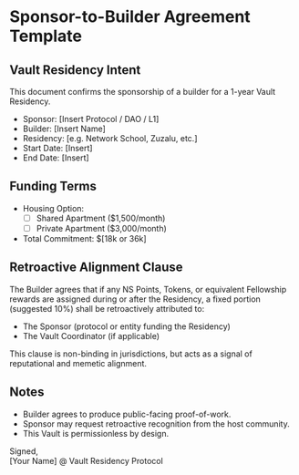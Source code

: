 # Sponsor-to-Builder Agreement Template

## Vault Residency Intent

This document confirms the sponsorship of a builder for a 1-year Vault Residency.

- Sponsor: [Insert Protocol / DAO / L1]  
- Builder: [Insert Name]  
- Residency: [e.g. Network School, Zuzalu, etc.]  
- Start Date: [Insert]  
- End Date: [Insert]

## Funding Terms

- Housing Option:  
  - [ ] Shared Apartment ($1,500/month)  
  - [ ] Private Apartment ($3,000/month)  
- Total Commitment: $[18k or 36k]

## Retroactive Alignment Clause

The Builder agrees that if any NS Points, Tokens, or equivalent Fellowship rewards are assigned during or after the Residency, a fixed portion (suggested 10%) shall be retroactively attributed to:

- The Sponsor (protocol or entity funding the Residency)
- The Vault Coordinator (if applicable)

This clause is non-binding in jurisdictions, but acts as a signal of reputational and memetic alignment.

## Notes

- Builder agrees to produce public-facing proof-of-work.  
- Sponsor may request retroactive recognition from the host community.  
- This Vault is permissionless by design.

Signed,  
[Your Name] @ Vault Residency Protocol
